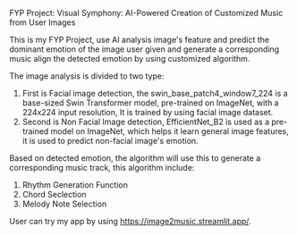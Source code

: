 FYP Project: Visual Symphony: AI-Powered Creation of Customized Music from User Images 

This is my FYP Project, use AI analysis image's feature and predict the dominant emotion of the image user given and generate a corresponding music align the detected emotion by using customized algorithm.

The image analysis is divided to two type:
1) First is Facial image detection, the swin_base_patch4_window7_224 is a base-sized Swin Transformer model, pre-trained on ImageNet, with a 224x224 input resolution, It is trained
by using facial image dataset.
2) Second is Non Facial Image detection, EfficientNet_B2 is used as a pre-trained model on ImageNet, which helps it learn general image features, it is used to predict non-facial image's emotion.

Based on detected emotion, the algorithm will use this to generate a corresponding music track, this algorithm include:
1) Rhythm Generation Function
2) Chord Seclection
3) Melody Note Selection

User can try my app by using https://image2music.streamlit.app/.
